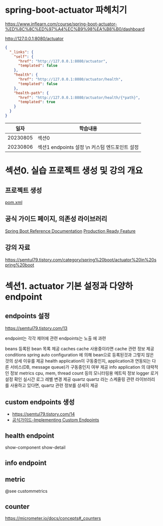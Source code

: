 # spring-boot-actuator 파헤치기
https://www.inflearn.com/course/spring-boot-actuator-%ED%8C%8C%ED%97%A4%EC%B9%98%EA%B8%B0/dashboard

http://127.0.0.1:8080/actuator
```json
{
  "_links": {
    "self": {
      "href": "http://127.0.0.1:8080/actuator",
      "templated": false
    },
    "health": {
      "href": "http://127.0.0.1:8080/actuator/health",
      "templated": false
    },
    "health-path": {
      "href": "http://127.0.0.1:8080/actuator/health/{*path}",
      "templated": true
    }
  }
}
```

| 일자       | 학습내용                             |
|----------|----------------------------------|
| 20230805 | 섹션0                              |
| 20230806 | 섹션1 endpoints 설정 \n 커스텀 엔드포인트 설정 |

# 섹션0. 실습 프로젝트 생성 및 강의 개요
## 프로젝트 생성
[pom.xml](pom.xml)
## 공식 가이드 페이지, 의존성 라이브러리
[Spring Boot Reference Documentation](https://docs.spring.io/spring-boot/docs/current/reference/html/)
[Production Ready Feature](https://docs.spring.io/spring-boot/docs/current/reference/html/actuator.html#actuator)
## 강의 자료
https://semtul79.tistory.com/category/spring%20boot/actuator%20in%20spring%20boot

# 섹션1. actuator 기본 설정과 다양하 endpoint
## endpoints 설정
https://semtul79.tistory.com/13

endpoint는 각각 제어에 관련
endpoints는 노출 에 과련

beans	등록된 bean 목록 제공
caches	cache 사용중이라면 cache 관련 정보 제공
conditions	spring auto configuration 에 의해 bean으로 등록된것과 그렇지 않은 것의 상세 이유를 제공
health	application이 구동중인지, application과 연동되는 다른 서비스(DB, message queue)가 구동중인지 여부 제공
info	application 의 대략적인 정보
metrics	cpu, mem, thread count 등의 모니터링용 메트릭 정보
logger	로거 설정 확인 실시간 로그 레벨 변경 제공
quartz	quartz 라는 스케줄링 관련 라이브러리를 사용하고 있다면, quartz 관련 정보를 상세히 제공

## custom endpoints 생성
- https://semtul79.tistory.com/14  
- <a href="https://docs.spring.io/spring-boot/docs/current/reference/html/actuator.html#actuator.endpoints.implementing-custom">공식가이드-Implementing Custom Endpoints</a>

## health endpoint
show-component
show-detail

## info endpoint

## metric
@see custommetrics


## counter
https://micrometer.io/docs/concepts#_counters